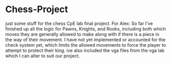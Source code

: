# Chess-Project
just some stuff for the chess CpE lab final project.
For Alex: So far I've finished up all the logic for Pawns, Knights, and Rooks, including both which moves they are generally allowed to make along with if there is a piece in the way of their movement.
I have not yet implemented or accounted for the check system yet, which limits the allowed movements to force the player to attempt to protect their king.
ive also included the vga files from the vga lab which I can alter to suit our project.
